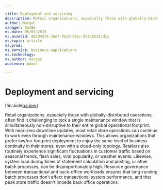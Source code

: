 ```yaml
---

title: Deployment and servicing
description: Retail organizations, especially those with globally-distributed operations, often find it challenging to pick a single maintenance window that is simultaneously non-disruptive to their entire global operational footprint.
author: MargoC
manager: AnnBe
ms.date: 05/01/2018
ms.assetid: d0204254-36e7-4ac2-961c-85115512cd1c
ms.topic: article
ms.prod: 
ms.service: business-applications
ms.technology: 
ms.author: margoc
audience: Admin

---
```

#  Deployment and servicing




[!include[banner](../../includes/banner.md)]

Retail organizations, especially those with globally-distributed operations,
often find it challenging to pick a single maintenance window that is
simultaneously non-disruptive to their entire global operational footprint. With
near-zero downtime updates, most retail store operations can continue to work
even through maintenance windows. This allows organizations that prefer
low/no-footprint deployment to enjoy the same level of business continuity in
their stores, even with a cloud-only topology. Retailers also routinely
experience significant fluctuations in customer traffic based on seasonal
trends, flash sales, viral popularity, or weather events. Likewise, system load
during times of statement calculation and posting, or other batch processes, can
be disproportionately high. Resource governance between transactional and
back-office workloads ensures that long-running batch processes don't affect
transactional system performance, and that peak store traffic doesn't impede
back office operations.

